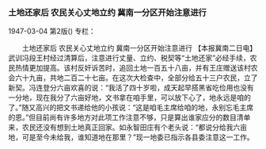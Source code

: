 ### 土地还家后  农民关心丈地立约  冀南一分区开始注意进行

1947-03-04
第2版()
专栏：

　　土地还家后
    农民关心丈地立约
    冀南一分区开始注意进行
    【本报冀南二日电】武训冯段王村经过清算后，注意进行丈量、立约、税契等“土地还家”必经手续，农民热情更加提高。该村反奸诉苦时，追回土地一百五十八亩，并有王庄赠送该村农会六十九亩，共地二百二十七亩。在这次大检查中，全部分给五十三户农民，立了新契。冯连登分六亩欢喜的说：“我活了四十岁啦，成天起早搭黑省吃俭用也没有一分地，现在我分了六亩好地，文书拿在咱手里，可以放下心了，地永远是咱的了。”随又高兴的把文书递给他的小孩说：“这是咱毛主席给咱的地，永别忘毛主席的恩。”但目前尚有许多地方对此项工作注意不够，只是算出谁家应分的数目清单来，农民还没有想到土地真正回家。如永智田庄有个老头说：“都说分给我六亩地，可是至今未给我，谁知道地在那里？”现一地委已指示各县委注意这一工作。
